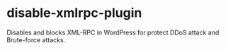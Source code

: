# disable-xmlrpc-plugin
Disables and blocks XML-RPC in WordPress for protect DDoS attack and Brute-force attacks.
